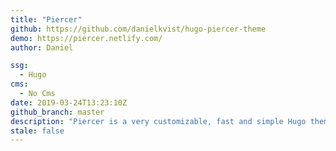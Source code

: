 ```yaml
---
title: "Piercer"
github: https://github.com/danielkvist/hugo-piercer-theme
demo: https://piercer.netlify.com/
author: Daniel

ssg:
  - Hugo
cms:
  - No Cms
date: 2019-03-24T13:23:10Z
github_branch: master
description: "Piercer is a very customizable, fast and simple Hugo theme designed under the mobile-first philosophy."
stale: false
---
```

